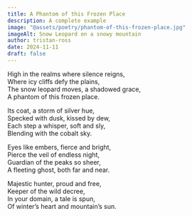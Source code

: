 ```yaml
---
title: A Phantom of this Frozen Place
description: A complete example
image: "@assets/poetry/phantom-of-this-frozen-place.jpg"
imageAlt: Snow Leopard on a snowy mountain
author: tristan-ross
date: 2024-11-11
draft: false
---
```


High in the realms where silence reigns,  
Where icy cliffs defy the plains,  
The snow leopard moves, a shadowed grace,  
A phantom of this frozen place.  

Its coat, a storm of silver hue,  
Specked with dusk, kissed by dew,  
Each step a whisper, soft and sly,  
Blending with the cobalt sky.  

Eyes like embers, fierce and bright,  
Pierce the veil of endless night,  
Guardian of the peaks so sheer,  
A fleeting ghost, both far and near.  

Majestic hunter, proud and free,  
Keeper of the wild decree,  
In your domain, a tale is spun,  
Of winter’s heart and mountain’s sun.
